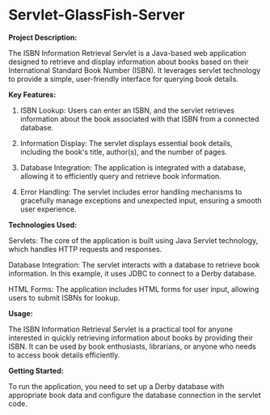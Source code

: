 # Servlet-GlassFish-Server

**Project Description:**

The ISBN Information Retrieval Servlet is a Java-based web application designed to retrieve and display information about books based on their International Standard Book Number (ISBN). It leverages servlet technology to provide a simple, user-friendly interface for querying book details.

**Key Features:**

1. ISBN Lookup: Users can enter an ISBN, and the servlet retrieves information about the book associated with that ISBN from a connected database.

2. Information Display: The servlet displays essential book details, including the book's title, author(s), and the number of pages.

3. Database Integration: The application is integrated with a database, allowing it to efficiently query and retrieve book information.

4. Error Handling: The servlet includes error handling mechanisms to gracefully manage exceptions and unexpected input, ensuring a smooth user experience.

**Technologies Used:**

Servlets: The core of the application is built using Java Servlet technology, which handles HTTP requests and responses.

Database Integration: The servlet interacts with a database to retrieve book information. In this example, it uses JDBC to connect to a Derby database.

HTML Forms: The application includes HTML forms for user input, allowing users to submit ISBNs for lookup.

**Usage:**

The ISBN Information Retrieval Servlet is a practical tool for anyone interested in quickly retrieving information about books by providing their ISBN. It can be used by book enthusiasts, librarians, or anyone who needs to access book details efficiently.

**Getting Started:**

To run the application, you need to set up a Derby database with appropriate book data and configure the database connection in the servlet code.
